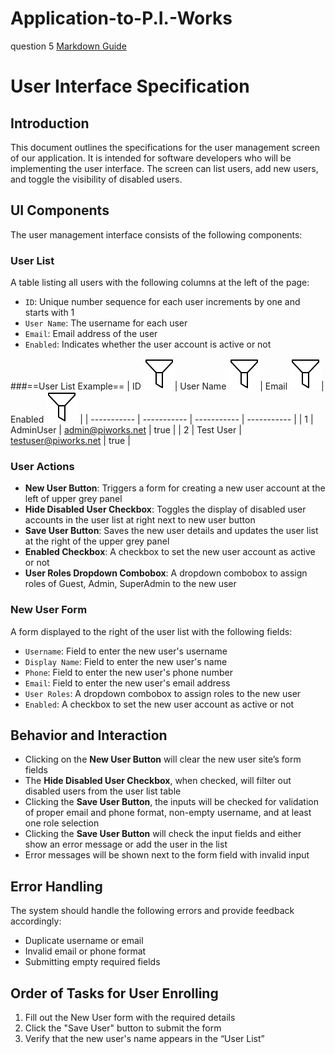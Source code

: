 # Application-to-P.I.-Works
question 5
[Markdown Guide](https://www.markdownguide.org/cheat-sheet/)

# User Interface Specification

## Introduction
This document outlines the specifications for the user management screen of our application. It is intended for software developers who will be implementing the user interface. The screen can list users, add new users, and toggle the visibility of disabled users.

## UI Components
The user management interface consists of the following components:

### User List
A table listing all users with the following columns at the left of the page:
- `ID`: Unique number sequence for each user increments by one and starts with 1
- `User Name`: The username for each user
- `Email`: Email address of the user
- `Enabled`: Indicates whether the user account is active or not

###==User List Example==
| ID ![filter photo](filter.png)| User Name ![filter photo](filter.png)| Email ![filter photo](filter.png)| Enabled ![filter photo](filter.png) |
| ----------- | ----------- | ----------- | ----------- |
| 1  | AdminUser | admin@piworks.net | true |
| 2  | Test User  | testuser@piworks.net | true |

### User Actions
- **New User Button**: Triggers a form for creating a new user account at the left of upper grey panel
- **Hide Disabled User Checkbox**: Toggles the display of disabled user accounts in the user list at right next to new user button
- **Save User Button**: Saves the new user details and updates the user list at the right of the upper grey panel
- **Enabled Checkbox**: A checkbox to set the new user account as active or not 
- **User Roles Dropdown Combobox**: A dropdown combobox to assign roles of Guest, Admin, SuperAdmin to the new user 


### New User Form
A form displayed to the right of the user list with the following fields:
- `Username`: Field to enter the new user's username
- `Display Name`: Field to enter the new user's name
- `Phone`: Field to enter the new user's phone number
- `Email`: Field to enter the new user's email address
- `User Roles`: A dropdown combobox to assign roles to the new user
- `Enabled`: A checkbox to set the new user account as active or not

## Behavior and Interaction
- Clicking on the **New User Button** will clear the new user site’s form fields 
- The **Hide Disabled User Checkbox**, when checked, will filter out disabled users from the user list table
- Clicking the **Save User Button**, the inputs will be checked for validation of proper email and phone format, non-empty username, and at least one role selection
- Clicking the **Save User Button** will check the input fields and either show an error message or add the user in the list
- Error messages will be shown next to the form field with invalid input

## Error Handling
The system should handle the following errors and provide feedback accordingly:
- Duplicate username or email
- Invalid email or phone format
- Submitting empty required fields

## Order of Tasks for User Enrolling

1. Fill out the New User form with the required details
2. Click the "Save User" button to submit the form
3. Verify that the new user's name appears in the “User List”

